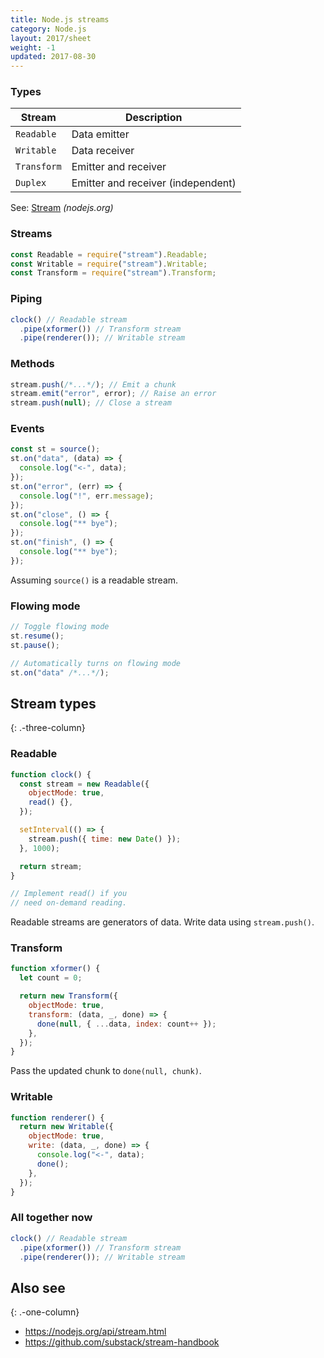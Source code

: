 ```yaml
---
title: Node.js streams
category: Node.js
layout: 2017/sheet
weight: -1
updated: 2017-08-30
---
```


### Types

| Stream      | Description                        |
| ----------- | ---------------------------------- |
| `Readable`  | Data emitter                       |
| `Writable`  | Data receiver                      |
| `Transform` | Emitter and receiver               |
| `Duplex`    | Emitter and receiver (independent) |

See: [Stream](https://nodejs.org/api/stream.html#stream_stream) _(nodejs.org)_

### Streams

```js
const Readable = require("stream").Readable;
const Writable = require("stream").Writable;
const Transform = require("stream").Transform;
```

### Piping

```js
clock() // Readable stream
  .pipe(xformer()) // Transform stream
  .pipe(renderer()); // Writable stream
```

### Methods

```js
stream.push(/*...*/); // Emit a chunk
stream.emit("error", error); // Raise an error
stream.push(null); // Close a stream
```

### Events

```js
const st = source();
st.on("data", (data) => {
  console.log("<-", data);
});
st.on("error", (err) => {
  console.log("!", err.message);
});
st.on("close", () => {
  console.log("** bye");
});
st.on("finish", () => {
  console.log("** bye");
});
```

Assuming `source()` is a readable stream.

### Flowing mode

```js
// Toggle flowing mode
st.resume();
st.pause();
```

```js
// Automatically turns on flowing mode
st.on("data" /*...*/);
```

## Stream types

{: .-three-column}

### Readable

```js
function clock() {
  const stream = new Readable({
    objectMode: true,
    read() {},
  });

  setInterval(() => {
    stream.push({ time: new Date() });
  }, 1000);

  return stream;
}

// Implement read() if you
// need on-demand reading.
```

Readable streams are generators of data. Write data using `stream.push()`.

### Transform

```js
function xformer() {
  let count = 0;

  return new Transform({
    objectMode: true,
    transform: (data, _, done) => {
      done(null, { ...data, index: count++ });
    },
  });
}
```

Pass the updated chunk to `done(null, chunk)`.

### Writable

```js
function renderer() {
  return new Writable({
    objectMode: true,
    write: (data, _, done) => {
      console.log("<-", data);
      done();
    },
  });
}
```

### All together now

```js
clock() // Readable stream
  .pipe(xformer()) // Transform stream
  .pipe(renderer()); // Writable stream
```

## Also see

{: .-one-column}

- <https://nodejs.org/api/stream.html>
- <https://github.com/substack/stream-handbook>
